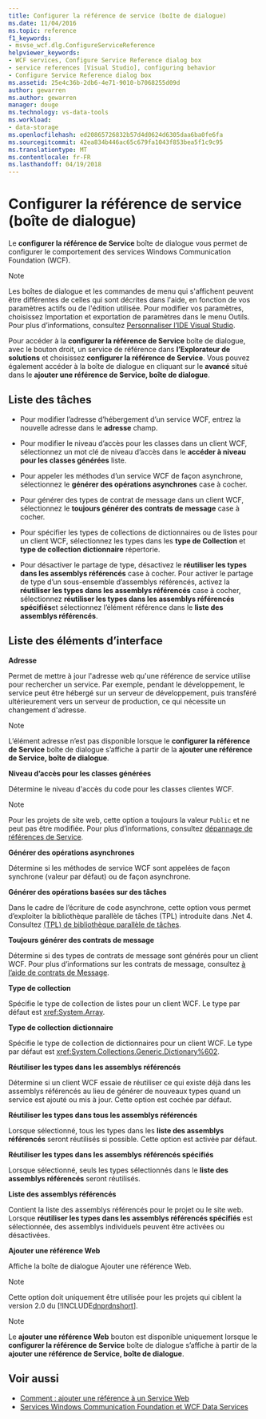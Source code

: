 ```yaml
---
title: Configurer la référence de service (boîte de dialogue)
ms.date: 11/04/2016
ms.topic: reference
f1_keywords:
- msvse_wcf.dlg.ConfigureServiceReference
helpviewer_keywords:
- WCF services, Configure Service Reference dialog box
- service references [Visual Studio], configuring behavior
- Configure Service Reference dialog box
ms.assetid: 25e4c36b-2db6-4e71-9010-b7068255d09d
author: gewarren
ms.author: gewarren
manager: douge
ms.technology: vs-data-tools
ms.workload:
- data-storage
ms.openlocfilehash: ed20865726832b57d4d0624d6305daa6ba0fe6fa
ms.sourcegitcommit: 42ea834b446ac65c679fa1043f853bea5f1c9c95
ms.translationtype: MT
ms.contentlocale: fr-FR
ms.lasthandoff: 04/19/2018
---
```

# <a name="configure-service-reference-dialog-box"></a>Configurer la référence de service (boîte de dialogue)

Le **configurer la référence de Service** boîte de dialogue vous permet de configurer le comportement des services Windows Communication Foundation (WCF).

> [!NOTE]
> Les boîtes de dialogue et les commandes de menu qui s'affichent peuvent être différentes de celles qui sont décrites dans l'aide, en fonction de vos paramètres actifs ou de l'édition utilisée. Pour modifier vos paramètres, choisissez Importation et exportation de paramètres dans le menu Outils. Pour plus d’informations, consultez [Personnaliser l’IDE Visual Studio](../ide/personalizing-the-visual-studio-ide.md).

Pour accéder à la **configurer la référence de Service** boîte de dialogue, avec le bouton droit, un service de référence dans **l’Explorateur de solutions** et choisissez **configurer la référence de Service**. Vous pouvez également accéder à la boîte de dialogue en cliquant sur le **avancé** situé dans le **ajouter une référence de Service, boîte de dialogue**.

## <a name="task-list"></a>Liste des tâches

- Pour modifier l’adresse d’hébergement d’un service WCF, entrez la nouvelle adresse dans le **adresse** champ.

- Pour modifier le niveau d’accès pour les classes dans un client WCF, sélectionnez un mot clé de niveau d’accès dans le **accéder à niveau pour les classes générées** liste.

- Pour appeler les méthodes d’un service WCF de façon asynchrone, sélectionnez le **générer des opérations asynchrones** case à cocher.

- Pour générer des types de contrat de message dans un client WCF, sélectionnez le **toujours générer des contrats de message** case à cocher.

- Pour spécifier les types de collections de dictionnaires ou de listes pour un client WCF, sélectionnez les types dans les **type de Collection** et **type de collection dictionnaire** répertorie.

- Pour désactiver le partage de type, désactivez le **réutiliser les types dans les assemblys référencés** case à cocher. Pour activer le partage de type d’un sous-ensemble d’assemblys référencés, activez la **réutiliser les types dans les assemblys référencés** case à cocher, sélectionnez **réutiliser les types dans les assemblys référencés spécifiés**et sélectionnez l’élément référence dans le **liste des assemblys référencés**.

## <a name="uielement-list"></a>Liste des éléments d’interface

 **Adresse**

 Permet de mettre à jour l'adresse web qu'une référence de service utilise pour rechercher un service. Par exemple, pendant le développement, le service peut être hébergé sur un serveur de développement, puis transféré ultérieurement vers un serveur de production, ce qui nécessite un changement d'adresse.

> [!NOTE]
> L’élément adresse n’est pas disponible lorsque le **configurer la référence de Service** boîte de dialogue s’affiche à partir de la **ajouter une référence de Service, boîte de dialogue**.

 **Niveau d’accès pour les classes générées**

 Détermine le niveau d'accès du code pour les classes clientes WCF.

> [!NOTE]
> Pour les projets de site web, cette option a toujours la valeur `Public` et ne peut pas être modifiée. Pour plus d’informations, consultez [dépannage de références de Service](../data-tools/troubleshooting-service-references.md).

 **Générer des opérations asynchrones**

 Détermine si les méthodes de service WCF sont appelées de façon synchrone (valeur par défaut) ou de façon asynchrone.

 **Générer des opérations basées sur des tâches**

 Dans le cadre de l’écriture de code asynchrone, cette option vous permet d’exploiter la bibliothèque parallèle de tâches (TPL) introduite dans .Net 4. Consultez [(TPL) de bibliothèque parallèle de tâches](/dotnet/standard/parallel-programming/task-parallel-library-tpl).

 **Toujours générer des contrats de message**

 Détermine si des types de contrats de message sont générés pour un client WCF. Pour plus d’informations sur les contrats de message, consultez [à l’aide de contrats de Message](/dotnet/framework/wcf/feature-details/using-message-contracts).

 **Type de collection**

 Spécifie le type de collection de listes pour un client WCF. Le type par défaut est <xref:System.Array>.

 **Type de collection dictionnaire**

 Spécifie le type de collection de dictionnaires pour un client WCF. Le type par défaut est <xref:System.Collections.Generic.Dictionary%602>.

 **Réutiliser les types dans les assemblys référencés**

 Détermine si un client WCF essaie de réutiliser ce qui existe déjà dans les assemblys référencés au lieu de générer de nouveaux types quand un service est ajouté ou mis à jour. Cette option est cochée par défaut.

 **Réutiliser les types dans tous les assemblys référencés**

 Lorsque sélectionné, tous les types dans les **liste des assemblys référencés** seront réutilisés si possible. Cette option est activée par défaut.

 **Réutiliser les types dans les assemblys référencés spécifiés**

 Lorsque sélectionné, seuls les types sélectionnés dans le **liste des assemblys référencés** seront réutilisés.

 **Liste des assemblys référencés**

 Contient la liste des assemblys référencés pour le projet ou le site web. Lorsque **réutiliser les types dans les assemblys référencés spécifiés** est sélectionnée, des assemblys individuels peuvent être activées ou désactivées.

 **Ajouter une référence Web**

 Affiche la boîte de dialogue Ajouter une référence Web.

> [!NOTE]
> Cette option doit uniquement être utilisée pour les projets qui ciblent la version 2.0 du [!INCLUDE[dnprdnshort](../code-quality/includes/dnprdnshort_md.md)].

> [!NOTE]
> Le **ajouter une référence Web** bouton est disponible uniquement lorsque le **configurer la référence de Service** boîte de dialogue s’affiche à partir de la **ajouter une référence de Service, boîte de dialogue**.

## <a name="see-also"></a>Voir aussi

- [Comment : ajouter une référence à un Service Web](how-to-add-update-or-remove-a-wcf-data-service-reference.md)
- [Services Windows Communication Foundation et WCF Data Services](../data-tools/configure-service-reference-dialog-box.md)